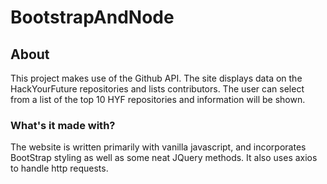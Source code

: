 # BootstrapAndNode

## About
This project makes use of the Github API. The site displays data on the HackYourFuture repositories and lists contributors.
The user can select from a list of the top 10 HYF repositories and information will be shown.

### What's it made with?
The website is written primarily with vanilla javascript, and incorporates BootStrap styling as well as some neat JQuery methods. It also uses axios to handle http requests.

